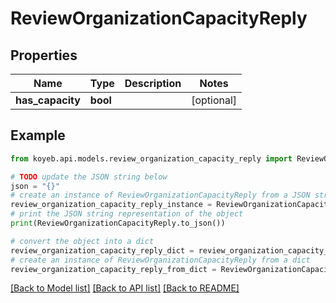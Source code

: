 # ReviewOrganizationCapacityReply


## Properties

Name | Type | Description | Notes
------------ | ------------- | ------------- | -------------
**has_capacity** | **bool** |  | [optional] 

## Example

```python
from koyeb.api.models.review_organization_capacity_reply import ReviewOrganizationCapacityReply

# TODO update the JSON string below
json = "{}"
# create an instance of ReviewOrganizationCapacityReply from a JSON string
review_organization_capacity_reply_instance = ReviewOrganizationCapacityReply.from_json(json)
# print the JSON string representation of the object
print(ReviewOrganizationCapacityReply.to_json())

# convert the object into a dict
review_organization_capacity_reply_dict = review_organization_capacity_reply_instance.to_dict()
# create an instance of ReviewOrganizationCapacityReply from a dict
review_organization_capacity_reply_from_dict = ReviewOrganizationCapacityReply.from_dict(review_organization_capacity_reply_dict)
```
[[Back to Model list]](../README.md#documentation-for-models) [[Back to API list]](../README.md#documentation-for-api-endpoints) [[Back to README]](../README.md)


